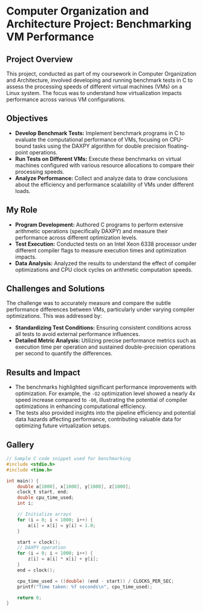 # Computer Organization and Architecture Project: Benchmarking VM Performance

## Project Overview

This project, conducted as part of my coursework in Computer Organization and Architecture, involved developing and running benchmark tests in C to assess the processing speeds of different virtual machines (VMs) on a Linux system. The focus was to understand how virtualization impacts performance across various VM configurations.

## Objectives

- **Develop Benchmark Tests:** Implement benchmark programs in C to evaluate the computational performance of VMs, focusing on CPU-bound tasks using the DAXPY algorithm for double precision floating-point operations.
- **Run Tests on Different VMs:** Execute these benchmarks on virtual machines configured with various resource allocations to compare their processing speeds.
- **Analyze Performance:** Collect and analyze data to draw conclusions about the efficiency and performance scalability of VMs under different loads.

## My Role

- **Program Development:** Authored C programs to perform extensive arithmetic operations (specifically DAXPY) and measure their performance across different optimization levels.
- **Test Execution:** Conducted tests on an Intel Xeon 6338 processor under different compiler flags to measure execution times and optimization impacts.
- **Data Analysis:** Analyzed the results to understand the effect of compiler optimizations and CPU clock cycles on arithmetic computation speeds.

## Challenges and Solutions

The challenge was to accurately measure and compare the subtle performance differences between VMs, particularly under varying compiler optimizations. This was addressed by:
- **Standardizing Test Conditions:** Ensuring consistent conditions across all tests to avoid external performance influences.
- **Detailed Metric Analysis:** Utilizing precise performance metrics such as execution time per operation and sustained double-precision operations per second to quantify the differences.

## Results and Impact

- The benchmarks highlighted significant performance improvements with optimization. For example, the `-O2` optimization level showed a nearly 4x speed increase compared to `-O0`, illustrating the potential of compiler optimizations in enhancing computational efficiency.
- The tests also provided insights into the pipeline efficiency and potential data hazards affecting performance, contributing valuable data for optimizing future virtualization setups.

## Gallery

```c
// Sample C code snippet used for benchmarking
#include <stdio.h>
#include <time.h>

int main() {
    double a[1000], x[1000], y[1000], z[1000];
    clock_t start, end;
    double cpu_time_used;
    int i;

    // Initialize arrays
    for (i = 0; i < 1000; i++) {
        a[i] = x[i] = y[i] = 1.0;
    }

    start = clock();
    // DAXPY operation
    for (i = 0; i < 1000; i++) {
        z[i] = a[i] * x[i] + y[i];
    }
    end = clock();

    cpu_time_used = ((double) (end - start)) / CLOCKS_PER_SEC;
    printf("Time taken: %f seconds\n", cpu_time_used);

    return 0;
}
